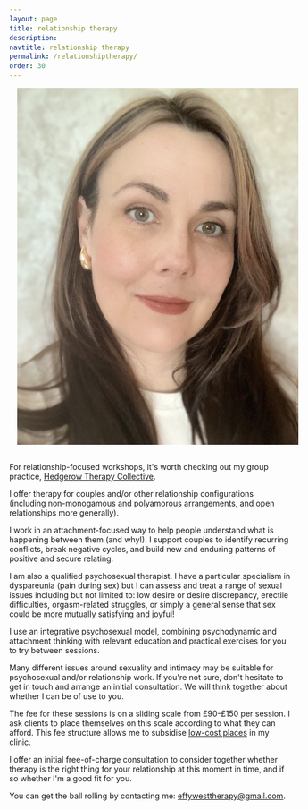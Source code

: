 ```yaml
---
layout: page
title: relationship therapy
description: 
navtitle: relationship therapy
permalink: /relationshiptherapy/
order: 30
---
```

<img class="col one right" src="/img/IMG_0762.jpg" alt="West Therapy" style="margin: 0 0 1em 1em" />

For relationship-focused workshops, it's worth checking out my group practice, [Hedgerow Therapy Collective](https://www.hedgerowtherapy.com/relationshipworkshops).

I offer therapy for couples and/or other relationship configurations (including non-monogamous and polyamorous arrangements, and open relationships more generally).

I work in an attachment-focused way to help people understand what is happening between them (and why!). I support couples to identify recurring conflicts, break negative cycles, and build new and enduring patterns of positive and secure relating.

I am also a qualified psychosexual therapist. I have a particular specialism in dyspareunia (pain during sex) but I can assess and treat a range of sexual issues including but not limited to: low desire or desire discrepancy, erectile difficulties, orgasm-related struggles, or simply a general sense that sex could be more mutually satisfying and joyful!

I use an integrative psychosexual model, combining psychodynamic and attachment thinking with relevant education and practical exercises for you to try between sessions.

Many different issues around sexuality and intimacy may be suitable for psychosexual and/or relationship work. If you're not sure, don't hesitate to get in touch and arrange an initial consultation. We will think together about whether I can be of use to you. 

The fee for these sessions is on a sliding scale from £90-£150 per session. I ask clients to place themselves on this scale according to what they can afford. This fee structure allows me to subsidise [low-cost places](https://www.effywest.com/low-cost-clinic/) in my clinic. 

I offer an initial free-of-charge consultation to consider together whether therapy is the right thing for your relationship at this moment in time, and if so whether I'm a good fit for you.

You can get the ball rolling by contacting me: [effywesttherapy@gmail.com](mailto:effywesttherapy@gmail.com).
